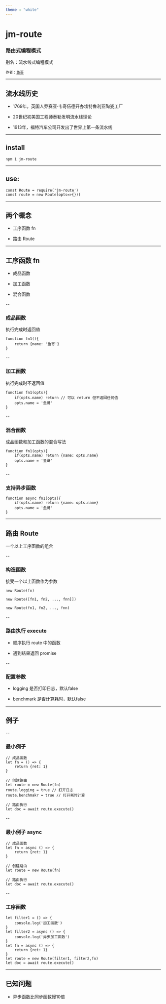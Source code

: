 ```yaml
---
theme : "white"
---
```


# jm-route

### 路由式编程模式

别名：流水线式编程模式

<small>作者：[鱼哥](https://github.com/jammacn)</small>

---

## 流水线历史

- 1769年，英国人乔赛亚·韦奇伍德开办埃特鲁利亚陶瓷工厂

- 20世纪初美国工程师泰勒发明流水线理论

- 1913年，福特汽车公司开发出了世界上第一条流水线

---

## install

```
npm i jm-route
```

---

## use:

```
const Route = require('jm-route')
const route = new Route(opts=>{}))
```

---

## 两个概念

- 工序函数 fn

- 路由 Route

---

## 工序函数 fn

- 成品函数

- 加工函数

- 混合函数

--

### 成品函数

执行完成时返回值

```
function fn1(){
    return {name: '鱼哥'}
}
```

--

### 加工函数

执行完成时不返回值

```
function fn1(opts){
    if(opts.name) return // 可以 return 但不返回任何值
    opts.name = '鱼哥'
}
```

--

### 混合函数

成品函数和加工函数的混合写法

```
function fn1(opts){
    if(opts.name) return {name: opts.name}
    opts.name = '鱼哥'
}
```

--

### 支持异步函数

```
function async fn1(opts){
    if(opts.name) return {name: opts.name}
    opts.name = '鱼哥'
}
```

---

## 路由 Route

一个以上工序函数的组合

--

### 构造函数

接受一个以上函数作为参数

```
new Route(fn)

new Route([fn1, fn2, ..., fnn]])

new Route(fn1, fn2, ..., fnn)

```

--

### 路由执行 execute

- 顺序执行 route 中的函数

- 遇到结果返回 promise

--

### 配置参数

- logging 是否打印日志，默认false

- benchmark 是否计算耗时，默认false

---

## 例子

--

### 最小例子

```
// 成品函数
let fn = () => {
    return {ret: 1}
}

// 创建路由
let route = new Route(fn)
route.logging = true // 打开日志
route.benchmakr = true // 打开耗时计算

// 路由执行
let doc = await route.execute()

```

--

### 最小例子 async

```
// 成品函数
let fn = async () => {
    return {ret: 1}
}

// 创建路由
let route = new Route(fn)

// 路由执行
let doc = await route.execute()

```

--

### 工序函数

```
let filter1 = () => {
    console.log('加工函数')
}
let filter2 = async () => {
    console.log('异步加工函数')
}
let fn = async () => {
    return {ret: 1}
}
let route = new Route(filter1, filter2,fn)
let doc = await route.execute()

```

---

## 已知问题

- 异步函数比同步函数慢10倍
